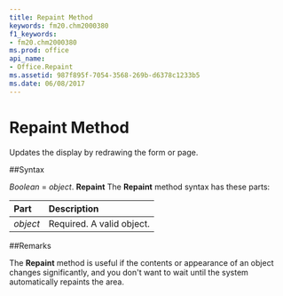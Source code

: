 ```yaml
---
title: Repaint Method
keywords: fm20.chm2000380
f1_keywords:
- fm20.chm2000380
ms.prod: office
api_name:
- Office.Repaint
ms.assetid: 987f895f-7054-3568-269b-d6378c1233b5
ms.date: 06/08/2017
---
```



# Repaint Method



Updates the display by redrawing the form or page.

##Syntax

_Boolean_ = _object_. **Repaint**
The  **Repaint** method syntax has these parts:


|**Part**|**Description**|
|:-----|:-----|
| _object_|Required. A valid object.|

##Remarks

The  **Repaint** method is useful if the contents or appearance of an object changes significantly, and you don't want to wait until the system automatically repaints the area.

